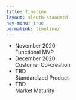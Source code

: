 ```yaml
---
title: Timeline
layout: sleuth-standard
nav-menu: true
permalink: timeline/
---
```


<!-- Main -->
<div id="main">

<ul class="timeline">
	<li class="event">
    		<div class="event-date">November 2020</div>
    		<div class="event-desc">Functional MVP</div>
    	</li>
	<li class="event">
		<div class="event-date">December 2020</div>
		<div class="event-desc">Customer Co-creation</div>
	</li>
	<li class="event">
    		<div class="event-date">TBD</div>
    		<div class="event-desc">Standardized Product</div>
    </li>
    <li class="event">
            <div class="event-date">TBD</div>
            <div class="event-desc">Market Maturity</div>
        </li>
</ul>  

</div>
